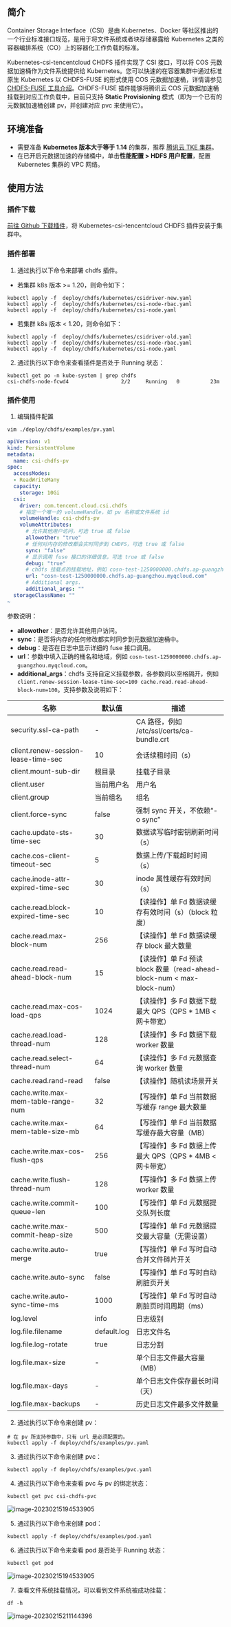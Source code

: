 ## 简介

Container Storage Interface（CSI）是由 Kubernetes、Docker 等社区推出的一个行业标准接口规范，是用于将文件系统或者块存储暴露给 Kubernetes 之类的容器编排系统（CO）上的容器化工作负载的标准。

Kubernetes-csi-tencentcloud CHDFS 插件实现了 CSI 接口，可以将 COS 元数据加速桶作为文件系统提供给 Kubernetes。您可以快速的在容器集群中通过标准原生 Kubernetes 以 CHDFS-FUSE 的形式使用 COS 元数据加速桶，详情请参见 [CHDFS-FUSE 工具介绍](https://github.com/tencentyun/chdfs-fuse)。CHDFS-FUSE 插件能够将腾讯云 COS 元数据加速桶挂载到对应工作负载中，目前只支持 **Static Provisioning** 模式（即为一个已有的元数据加速桶创建 pv，并创建对应 pvc 来使用它）。


## 环境准备

- 需要准备 **Kubernetes 版本大于等于 1.14** 的集群，推荐 [腾讯云 TKE 集群](https://intl.cloud.tencent.com/document/product/457/40029)。
- 在已开启元数据加速的存储桶中，单击**性能配置 > HDFS 用户配置**，配置 Kubernetes 集群的 VPC 网络。


## 使用方法

### 插件下载

[前往 Github 下载插件](https://github.com/TencentCloud/kubernetes-csi-tencentcloud)，将 Kubernetes-csi-tencentcloud CHDFS 插件安装于集群中。

### 插件部署

1. 通过执行以下命令来部署 chdfs 插件。

 - 若集群 k8s 版本 >= 1.20，则命令如下：
```shell
kubectl apply -f  deploy/chdfs/kubernetes/csidriver-new.yaml
kubectl apply -f  deploy/chdfs/kubernetes/csi-node-rbac.yaml
kubectl apply -f  deploy/chdfs/kubernetes/csi-node.yaml
```
 - 若集群 k8s 版本 < 1.20，则命令如下：
```shell
kubectl apply -f  deploy/chdfs/kubernetes/csidriver-old.yaml
kubectl apply -f  deploy/chdfs/kubernetes/csi-node-rbac.yaml
kubectl apply -f  deploy/chdfs/kubernetes/csi-node.yaml
```

2. 通过执行以下命令来查看插件是否处于 Running 状态：
```shell
kubectl get po -n kube-system | grep chdfs
csi-chdfs-node-fcwd4                 2/2     Running   0          23m
```

### 插件使用

1. 编辑插件配置
```shell
vim ./deploy/chdfs/examples/pv.yaml 
```
```yaml
apiVersion: v1
kind: PersistentVolume
metadata:
  name: csi-chdfs-pv
spec:
  accessModes:
  - ReadWriteMany
  capacity:
    storage: 10Gi
  csi:
    driver: com.tencent.cloud.csi.chdfs
    # 指定一个唯一的 volumeHandle，如 pv 名称或文件系统 id
    volumeHandle: csi-chdfs-pv
    volumeAttributes:
      # 允许其他用户访问，可选 true 或 false
      allowother: "true"
      # 任何对内存的修改都会实时同步到 CHDFS，可选 true 或 false
      sync: "false"
      # 显示调用 fuse 接口的详细信息，可选 true 或 false
      debug: "true"
      # chdfs 挂载点的挂载地址，例如 cosn-test-1250000000.chdfs.ap-guangzhou.myqcloud.com
      url: "cosn-test-1250000000.chdfs.ap-guangzhou.myqcloud.com"
      # Additional args.
      additional_args: ""
  storageClassName: ""
~                       
```
参数说明：

 - **allowother**：是否允许其他用户访问。
 - **sync**：是否将内存的任何修改都实时同步到元数据加速桶中。
 - **debug**：是否在日志中显示详细的 fuse 接口调用。
 - **url**：参数中填入正确的桶名和地域，例如 `cosn-test-1250000000.chdfs.ap-guangzhou.myqcloud.com`。
 - **additional_args**：chdfs 支持自定义挂载参数，各参数间以空格隔开，例如 `client.renew-session-lease-time-sec=100 cache.read.read-ahead-block-num=100`。支持参数及说明如下：

| 名称                                | 默认值      | 描述                                                         |
| ----------------------------------- | ----------- | ------------------------------------------------------------ |
| security.ssl-ca-path                | -           | CA 路径，例如 /etc/ssl/certs/ca-bundle.crt                   |
| client.renew-session-lease-time-sec | 10          | 会话续租时间（s）                                            |
| client.mount-sub-dir                | 根目录      | 挂载子目录                                                   |
| client.user                         | 当前用户名  | 用户名                                                       |
| client.group                        | 当前组名    | 组名                                                         |
| client.force-sync                   | false       | 强制 sync 开关，不依赖“-o sync”                              |
| cache.update-sts-time-sec           | 30          | 数据读写临时密钥刷新时间（s）                                |
| cache.cos-client-timeout-sec        | 5           | 数据上传/下载超时时间（s）                                   |
| cache.inode-attr-expired-time-sec   | 30          | inode 属性缓存有效时间（s）                                  |
| cache.read.block-expired-time-sec   | 10          | 【读操作】单 Fd 数据读缓存有效时间（s）（block 粒度）        |
| cache.read.max-block-num            | 256         | 【读操作】单 Fd 数据读缓存 block 最大数量                    |
| cache.read.read-ahead-block-num     | 15          | 【读操作】单 Fd 预读 block 数量（read-ahead-block-num < max-block-num） |
| cache.read.max-cos-load-qps         | 1024        | 【读操作】多 Fd 数据下载最大 QPS（QPS * 1MB < 网卡带宽）     |
| cache.read.load-thread-num          | 128         | 【读操作】多 Fd 数据下载 worker 数量                         |
| cache.read.select-thread-num        | 64          | 【读操作】多 Fd 元数据查询 worker 数量                       |
| cache.read.rand-read                | false       | 【读操作】随机读场景开关                                     |
| cache.write.max-mem-table-range-num | 32          | 【写操作】单 Fd 当前数据写缓存 range 最大数量                |
| cache.write.max-mem-table-size-mb   | 64          | 【写操作】单 Fd 当前数据写缓存最大容量（MB）                 |
| cache.write.max-cos-flush-qps       | 256         | 【写操作】多 Fd 数据上传最大 QPS（QPS * 4MB < 网卡带宽）     |
| cache.write.flush-thread-num        | 128         | 【写操作】多 Fd 数据上传 worker 数量                         |
| cache.write.commit-queue-len        | 100         | 【写操作】单 Fd 元数据提交队列长度                           |
| cache.write.max-commit-heap-size    | 500         | 【写操作】单 Fd 元数据提交最大容量（无需设置）               |
| cache.write.auto-merge              | true        | 【写操作】单 Fd 写时自动合并文件碎片开关                     |
| cache.write.auto-sync               | false       | 【写操作】单 Fd 写时自动刷脏页开关                           |
| cache.write.auto-sync-time-ms       | 1000        | 【写操作】单 Fd 写时自动刷脏页时间周期（ms）                 |
| log.level                           | info        | 日志级别                                                     |
| log.file.filename                   | default.log | 日志文件名                                                   |
| log.file.log-rotate                 | true        | 日志分割                                                     |
| log.file.max-size                   | -           | 单个日志文件最大容量（MB）                                   |
| log.file.max-days                   | -           | 单个日志文件保存最长时间（天）                               |
| log.file.max-backups                | -           | 历史日志文件最多文件数量                                     |


2. 通过执行以下命令来创建 pv：
```shell
# 在 pv 所支持参数中，只有 url 是必须配置的。
kubectl apply -f deploy/chdfs/examples/pv.yaml
```

3. 通过执行以下命令来创建 pvc：
```shell
kubectl apply -f deploy/chdfs/examples/pvc.yaml
```

4. 通过执行以下命令来查看 pvc 与 pv 的绑定状态：
```
kubectl get pvc csi-chdfs-pvc
```
![image-20230215194533905](https://qcloudimg.tencent-cloud.cn/raw/74be024c61300613f121fff42cf78819.png)

5. 通过执行以下命令来创建 pod：
```shell
kubectl apply -f deploy/chdfs/examples/pod.yaml
```

6. 通过执行以下命令来查看 pod 是否处于 Running 状态：
```shell
kubectl get pod
```
![image-20230215194533905](https://qcloudimg.tencent-cloud.cn/raw/73490942b3d21731e140f9c071a6393f.png)

7. 查看文件系统挂载情况，可以看到文件系统被成功挂载：
```shell
df -h 
```
![image-20230215211144396](https://qcloudimg.tencent-cloud.cn/raw/afd113649d54e28c59f54c4943ea73a2.png)
